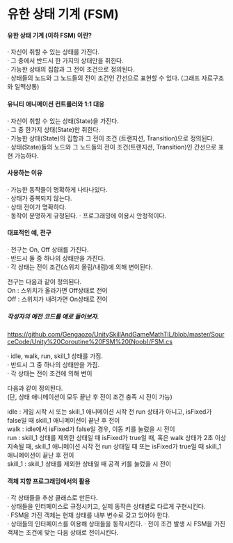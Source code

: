# 유한 상태 기계 (FSM)
#### 유한 상태 기계 (이하 FSM) 이란?
· 자신이 취할 수 있는 상태를 가진다.  
· 그 중에서 반드시 한 가지의 상태만을 취한다.  
· 가능한 상태의 집합과 그 전이 조건으로 정의된다.  
· 상태들의 노드와 그 노드들의 전이 조건인 간선으로 표현할 수 있다. (그래프 자료구조와 일맥상통)  
#### 유니티 애니메이션 컨트롤러와 1:1 대응
· 자신이 취할 수 있는 상태(State)을 가진다.  
· 그 중 한가지 상태(State)만 취한다.  
· 가능한 상태(State)의 집합과 그 전이 조건 (트랜지션, Transition)으로 정의된다.  
· 상태(State)들의 노드와 그 노드들의 전이 조건(트랜지션, Transition)인 간선으로 표현 가능하다.  
#### 사용하는 이유
· 가능한 동작들이 명확하게 나타나있다.  
· 상태가 중복되지 않는다.  
· 상태 전이가 명확하다.  
· 동작이 분명하게 규정된다.
· 프로그래밍에 이용시 안정적이다.
#### 대표적인 예, 전구
· 전구는 On, Off 상태를 가진다.  
· 반드시 둘 중 하나의 상태만을 가진다.  
· 각 상태는 전이 조건(스위치 올림/내림)에 의해 변이된다.  

전구는 다음과 같이 정의된다.  
On : 스위치가 올라가면 Off상태로 전이  
Off : 스위치가 내려가면 On상태로 전이
##### 작성자의 예전 코드를 예로 들어보자.
https://github.com/Gengaozo/UnitySkillAndGameMathTIL/blob/master/SourceCode/Unity%20Coroutine%20FSM%20(Noob)/FSM.cs

· idle, walk, run, skill_1 상태를 가짐.  
· 반드시 그 중 하나의 상태만을 가짐.  
· 각 상태는 전이 조건에 의해 변이  

다음과 같이 정의된다.  
(단, 상태 애니메이션이 모두 끝난 후 전이 조건 충족 시 전이 가능)

idle : 게임 시작 시 또는 skill_1 애니메이션 시작 전 run 상태가 아니고, isFixed가 false일 때 skill_1 애니메이션이 끝난 후 전이  
walk : idle에서 isFixed가 false일 경우, 이동 키를 눌렀을 시 전이  
run : skill_1 상태를 제외한 상태일 때 isFixed가 true일 때, 혹은 walk 상태가 2초 이상 지속될 때, skill_1 애니메이션 시작 전 run 상태일 때 또는 isFixed가 true일 때 skill_1 애니메이션이 끝난 후 전이  
skill_1 : skill_1 상태를 제외한 상태일 때 공격 키를 눌렀을 시 전이  

#### 객체 지향 프로그래밍에서의 활용
· 각 상태들을 추상 클래스로 만든다.  
· 상태들을 인터페이스로 규정시키고, 실제 동작은 상태별로 다르게 구현시킨다.  
· FSM을 가진 객체는 현재 상태를 내부 변수로 갖고 있어야 한다.  
· 상태들의 인터페이스를 이용해 상태들을 동작시킨다.
· 전이 조건 발생 시 FSM을 가진 객체는 조건에 맞는 다음 상태로 전이시킨다.
